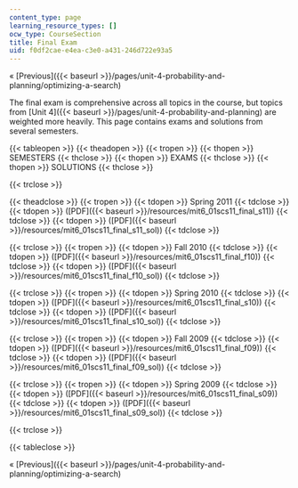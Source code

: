 ```yaml
---
content_type: page
learning_resource_types: []
ocw_type: CourseSection
title: Final Exam
uid: f0df2cae-e4ea-c3e0-a431-246d722e93a5
---
```


« [Previous]({{< baseurl >}}/pages/unit-4-probability-and-planning/optimizing-a-search)

The final exam is comprehensive across all topics in the course, but topics from [Unit 4]({{< baseurl >}}/pages/unit-4-probability-and-planning) are weighted more heavily. This page contains exams and solutions from several semesters.

{{< tableopen >}}
{{< theadopen >}}
{{< tropen >}}
{{< thopen >}}
SEMESTERS
{{< thclose >}}
{{< thopen >}}
EXAMS
{{< thclose >}}
{{< thopen >}}
SOLUTIONS
{{< thclose >}}

{{< trclose >}}

{{< theadclose >}}
{{< tropen >}}
{{< tdopen >}}
Spring 2011
{{< tdclose >}}
{{< tdopen >}}
([PDF]({{< baseurl >}}/resources/mit6_01scs11_final_s11))
{{< tdclose >}}
{{< tdopen >}}
([PDF]({{< baseurl >}}/resources/mit6_01scs11_final_s11_sol))
{{< tdclose >}}

{{< trclose >}}
{{< tropen >}}
{{< tdopen >}}
Fall 2010
{{< tdclose >}}
{{< tdopen >}}
([PDF]({{< baseurl >}}/resources/mit6_01scs11_final_f10))
{{< tdclose >}}
{{< tdopen >}}
([PDF]({{< baseurl >}}/resources/mit6_01scs11_final_f10_sol))
{{< tdclose >}}

{{< trclose >}}
{{< tropen >}}
{{< tdopen >}}
Spring 2010
{{< tdclose >}}
{{< tdopen >}}
([PDF]({{< baseurl >}}/resources/mit6_01scs11_final_s10))
{{< tdclose >}}
{{< tdopen >}}
([PDF]({{< baseurl >}}/resources/mit6_01scs11_final_s10_sol))
{{< tdclose >}}

{{< trclose >}}
{{< tropen >}}
{{< tdopen >}}
Fall 2009
{{< tdclose >}}
{{< tdopen >}}
([PDF]({{< baseurl >}}/resources/mit6_01scs11_final_f09))
{{< tdclose >}}
{{< tdopen >}}
([PDF]({{< baseurl >}}/resources/mit6_01scs11_final_f09_sol))
{{< tdclose >}}

{{< trclose >}}
{{< tropen >}}
{{< tdopen >}}
Spring 2009
{{< tdclose >}}
{{< tdopen >}}
([PDF]({{< baseurl >}}/resources/mit6_01scs11_final_s09))
{{< tdclose >}}
{{< tdopen >}}
([PDF]({{< baseurl >}}/resources/mit6_01scs11_final_s09_sol))
{{< tdclose >}}

{{< trclose >}}

{{< tableclose >}}

« [Previous]({{< baseurl >}}/pages/unit-4-probability-and-planning/optimizing-a-search)